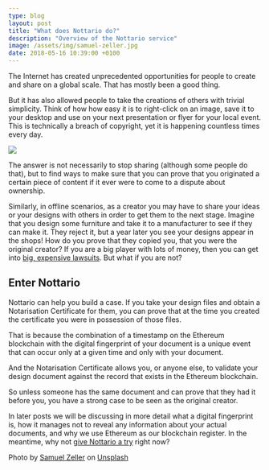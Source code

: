 ```yaml
---
type: blog
layout: post
title: "What does Nottario do?"
description: "Overview of the Nottario service"
image: /assets/img/samuel-zeller.jpg
date: 2018-05-16 10:39:00 +0100
---
```

The Internet has created unprecedented opportunities for people to create and share on a global scale. That has mostly been a good thing.

But it has also allowed people to take the creations of others with trivial simplicity. Think of how how easy it is to right-click on an image, save it to your desktop and use on your next presentation or flyer for your local event. This is technically a breach of copyright, yet it is happening countless times every day.

<img class="img-fluid" src="{{ page.image }}">

The answer is not necessarily to stop sharing (although some people do that), but to find ways to make sure that you can prove that you originated a certain piece of content if it ever were to come to a dispute about ownership.

Similarly, in offline scenarios, as a creator you may have to share your ideas or your designs with others in order to get them to the next stage. Imagine that you design some furniture and take it to a manufacturer to see if they can make it. They reject it, but a year later you see your designs appear in the shops! How do you prove that they copied you, that you were the original creator?
If you are a big player with lots of money, then you can get into [big, expensive lawsuits](https://www.legalzoom.com/articles/top-5-intellectual-property-disputes). But what if you are not?

## Enter Nottario

Nottario can help you build a case. If you take your design files and obtain a Notarisation Certificate for them, you can prove that at the time you created the certificate you were in possession of those files.

That is because the combination of a timestamp on the Ethereum blockchain with the digital fingerprint of your document is a unique event that can occur only at a given time and only with your document.

And the Notarisation Certificate allows you, or anyone else, to validate your design document against the record that exists in the Ethereum blockchain.

So unless someone has the same document and can prove that they had it before you, you have a strong case to be seen as the original creator.

In later posts we will be discussing in more detail what a digital fingerprint is, how it manages not to reveal any information about your actual documents,  and why we use Ethereum as our blockchain register. In the meantime, why not  [give Nottario a try](https://nottar.io/drop.html) right now?

Photo by [Samuel Zeller](https://unsplash.com/photos/b2XSzQoFrEA?utm_source=unsplash&utm_medium=referral&utm_content=creditCopyText) on [Unsplash](https://unsplash.com/collections/1792452/design?utm_source=unsplash&utm_medium=referral&utm_content=creditCopyText) 


